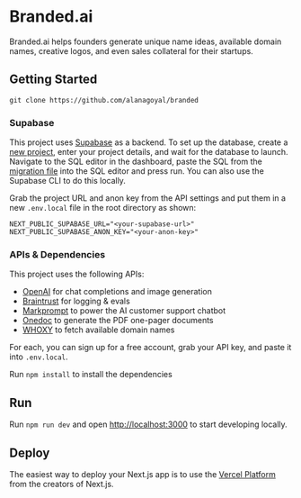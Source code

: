 # Branded.ai
Branded.ai helps founders generate unique name ideas, available domain names, creative logos, and even sales collateral for their startups.

## Getting Started
`git clone https://github.com/alanagoyal/branded`

### Supabase
This project uses [Supabase](https://supabase.com) as a backend. To set up the database, create a [new project](https://database.new), enter your project details, and wait for the database to launch. Navigate to the SQL editor in the dashboard, paste the SQL from the [migration file](https://github.com/alanagoyal/branded/blob/main/supabase/migrations/20240325200017_initial.sql) into the SQL editor and press run. You can also use the Supabase CLI to do this locally.

Grab the project URL and anon key from the API settings and put them in a new `.env.local` file in the root directory as shown:
```
NEXT_PUBLIC_SUPABASE_URL="<your-supabase-url>" 
NEXT_PUBLIC_SUPABASE_ANON_KEY="<your-anon-key>"
```
### APIs & Dependencies
This project uses the following APIs:
- [OpenAI](https://openai.com) for chat completions and image generation
- [Braintrust](https://braintrustdata.com) for logging & evals
- [Markprompt](https://markprompt.com/) to power the AI customer support chatbot
- [Onedoc](https://www.onedoclabs.com/) to generate the PDF one-pager documents 
- [WHOXY](https://www.whoxy.com/) to fetch available domain names 

For each, you can sign up for a free account, grab your API key, and paste it into `.env.local`.

Run `npm install` to install the dependencies

## Run
Run `npm run dev` and open [http://localhost:3000](http://localhost:3000) to start developing locally.

## Deploy
The easiest way to deploy your Next.js app is to use the [Vercel Platform](https://vercel.com/new?utm_medium=default-template&filter=next.js&utm_source=create-next-app&utm_campaign=create-next-app-readme) from the creators of Next.js.

